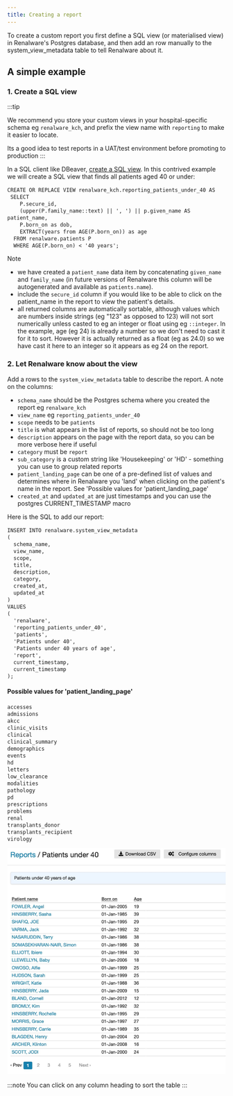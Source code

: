 ```yaml
---
title: Creating a report
---
```


To create a custom report you first define a SQL view (or materialised view) in Renalware's
Postgres database, and then add an row manually to the system_view_metadata table to tell
Renalware about it.

## A simple example

### 1. Create a SQL view

:::tip

We recommend you store your custom views in your hospital-specific schema eg `renalware_kch`,
and prefix the view name with  `reporting` to make it easier to locate.

Its a good idea to test reports in a UAT/test environment before promoting to production
:::

In a SQL client like DBeaver, [create a SQL view](https://www.postgresql.org/docs/current/sql-createview.html). In this contrived example we will create a
SQL view that finds all patients aged 40 or under:

```
CREATE OR REPLACE VIEW renalware_kch.reporting_patients_under_40 AS
 SELECT
    P.secure_id,
    (upper(P.family_name::text) || ', ') || p.given_name AS patient_name,
    P.born_on as dob,
    EXTRACT(years from AGE(P.born_on)) as age
  FROM renalware.patients P
  WHERE AGE(P.born_on) < '40 years';
```

Note
- we have created a `patient_name` data item by concatenating `given_name` and `family_name` (in future versions of Renalware this column will be autogenerated and available as `patients.name`).
- include the `secure_id` column if you would like to be able to click on the patient_name in the report to view the patient's details.
- all returned columns are automatically sortable, although values which are numbers inside strings (eg "123" as opposed to 123) will not sort numerically unless casted to eg an integer or float using eg `::integer`. In the example, age (eg 24) is already a number so we don't need to cast it for it to sort. However it is actually returned as a float (eg as 24.0) so we have cast it here to an integer so it appears as eg 24 on the report.


### 2. Let Renalware know about the view

Add a rows to the `system_view_metadata` table to describe the report.
A note on the columns:
- `schema_name` should be the Postgres schema where you created the report eg `renalware_kch`
- `view_name` eg `reporting_patients_under_40`
- `scope` needs to be `patients`
- `title` is what appears in the list of reports, so should not be too long
- `description` appears on the page with the report data, so you can be more verbose here if useful
- `category` must be `report`
- `sub_category` is a custom string like 'Housekeeping' or 'HD' - something you can use to group related reports
- `patient_landing_page` can be one of a pre-defined list of values and determines where in Renalware you 'land' when clicking on the patient's name in the report. See 'Possible values for 'patient_landing_page'
- `created_at` and `updated_at` are just timestamps and you can use the postgres CURRENT_TIMESTAMP macro

Here is the SQL to add our report:

```
INSERT INTO renalware.system_view_metadata
(
  schema_name,
  view_name,
  scope,
  title,
  description,
  category,
  created_at,
  updated_at
)
VALUES
(
  'renalware',
  'reporting_patients_under_40',
  'patients',
  'Patients under 40',
  'Patients under 40 years of age',
  'report',
  current_timestamp,
  current_timestamp
);
```


#### Possible values for 'patient_landing_page'

```
accesses
admissions
akcc
clinic_visits
clinical
clinical_summary
demographics
events
hd
letters
low_clearance
modalities
pathology
pd
prescriptions
problems
renal
transplants_donor
transplants_recipient
virology
```

![Example report](/img/example-report.jpg)

:::note
You can click on any column heading to sort the table
:::
